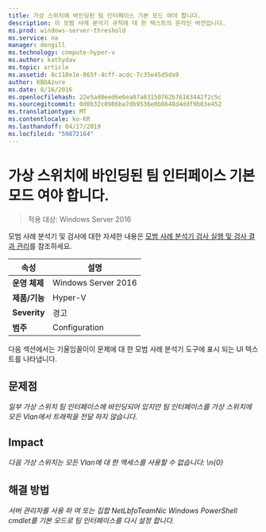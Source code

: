 ```yaml
---
title: 가상 스위치에 바인딩된 팀 인터페이스 기본 모드 여야 합니다.
description: 이 모범 사례 분석기 규칙에 대 한 텍스트의 온라인 버전입니다.
ms.prod: windows-server-threshold
ms.service: na
manager: dongill
ms.technology: compute-hyper-v
ms.author: kathydav
ms.topic: article
ms.assetid: 8c118e1e-865f-4cff-acdc-7c35e45d5da9
author: KBDAzure
ms.date: 8/16/2016
ms.openlocfilehash: 22e5ad0eed6e6ea07a83150762b76163442f2c5c
ms.sourcegitcommit: 0d0b32c8986ba7db9536e0b8648d4ddf9b03e452
ms.translationtype: MT
ms.contentlocale: ko-KR
ms.lasthandoff: 04/17/2019
ms.locfileid: "59872164"
---
```

# <a name="the-team-interface-bound-to-a-virtual-switch-should-be-in-default-mode"></a>가상 스위치에 바인딩된 팀 인터페이스 기본 모드 여야 합니다.

>적용 대상: Windows Server 2016

모범 사례 분석기 및 검사에 대한 자세한 내용은 [모범 사례 분석기 검사 실행 및 검사 결과 관리](https://go.microsoft.com/fwlink/p/?LinkID=223177)를 참조하세요.  
  
|속성|설명|  
|-|-|  
|**운영 체제**|Windows Server 2016|  
|**제품/기능**|Hyper-V|  
|**Severity**|경고|  
|**범주**|Configuration|  
  
다음 섹션에서는 기울임꼴이이 문제에 대 한 모범 사례 분석기 도구에 표시 되는 UI 텍스트를 나타냅니다.  
  
## <a name="issue"></a>**문제점**  
*일부 가상 스위치 팀 인터페이스에 바인딩되어 있지만 팀 인터페이스를 가상 스위치에 모든 Vlan에서 트래픽을 전달 하지 않습니다.*  
  
## <a name="impact"></a>**Impact**  
*다음 가상 스위치는 모든 Vlan에 대 한 액세스를 사용할 수 없습니다: \n{0}*  
  
## <a name="resolution"></a>**해결 방법**  
*서버 관리자를 사용 하 여 또는 집합 NetLbfoTeamNic Windows PowerShell cmdlet를 기본 모드로 팀 인터페이스를 다시 설정 합니다.*  
  


